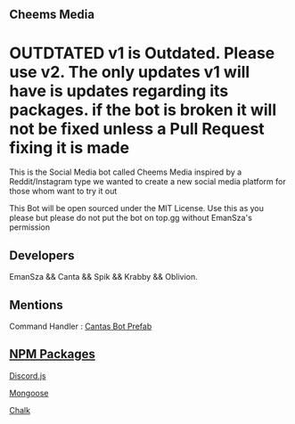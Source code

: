 ## Cheems Media

# OUTDTATED v1 is Outdated. Please use v2. The only updates v1 will have is updates regarding its packages. if the bot is broken it will not be fixed unless a Pull Request fixing it is made

This is the Social Media bot called Cheems Media inspired by a Reddit/Instagram type we wanted to create a new social media platform for those whom want to try it out

This Bot will be open sourced under the MIT License. Use this as you please but please do not put the bot on top.gg without EmanSza's permission

## Developers

EmanSza && Canta && Spik && Krabby && Oblivion.

## Mentions

 Command Handler : [Cantas Bot Prefab](https://github.com/canta-slaus/bot-prefab)

## [NPM Packages](www.npmjs.com)

 [Discord.js](https://www.npmjs.com/package/discord.js)

 [Mongoose](https://www.npmjs.com/package/mongoose)

 [Chalk](https://www.npmjs.com/package/chalk)
